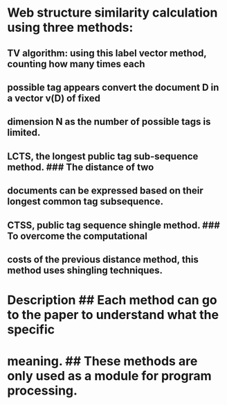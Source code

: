 # Web structure similarity calculation using three methods:

## TV algorithm: using this label vector method, counting how many times each
## possible tag appears convert the document D in a vector v(D) of fixed
## dimension N as the number of possible tags is limited.

## LCTS, the longest public tag sub-sequence method. ### The distance of two
## documents can be expressed based on their longest common tag subsequence.

## CTSS, public tag sequence shingle method. ### To overcome the computational
## costs of the previous distance method, this method uses shingling techniques.

# Description ## Each method can go to the paper to understand what the specific
# meaning. ## These methods are only used as a module for program processing.
